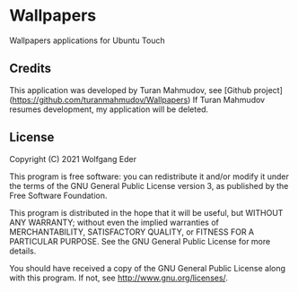 # Wallpapers

Wallpapers applications for Ubuntu Touch

## Credits

This application was developed by Turan Mahmudov, see [Github project] (https://github.com/turanmahmudov/Wallpapers) If Turan Mahmudov resumes development, my application will be deleted.

## License

Copyright (C) 2021  Wolfgang Eder

This program is free software: you can redistribute it and/or modify it under the terms of the GNU General Public License version 3, as published
by the Free Software Foundation.

This program is distributed in the hope that it will be useful, but WITHOUT ANY WARRANTY; without even the implied warranties of MERCHANTABILITY, SATISFACTORY QUALITY, or FITNESS FOR A PARTICULAR PURPOSE.  See the GNU General Public License for more details.

You should have received a copy of the GNU General Public License along with this program.  If not, see <http://www.gnu.org/licenses/>.
